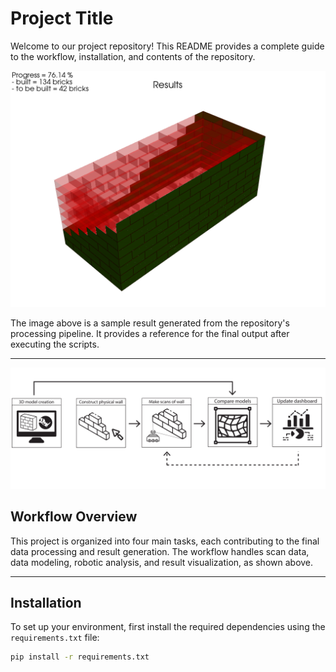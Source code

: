 # Project Title

Welcome to our project repository! This README provides a complete guide to the workflow, installation, and contents of the repository.

![Result](img/results.png)

The image above is a sample result generated from the repository's processing pipeline. It provides a reference for the final output after executing the scripts.

---

![Workflow Overview](img/maintask.png)

## Workflow Overview

This project is organized into four main tasks, each contributing to the final data processing and result generation. The workflow handles scan data, data modeling, robotic analysis, and result visualization, as shown above.

---


## Installation 

To set up your environment, first install the required dependencies using the `requirements.txt` file:

```bash
pip install -r requirements.txt

